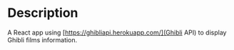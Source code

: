# Description

A React app using [https://ghibliapi.herokuapp.com/](Ghibli API) to display Ghibli films information.
